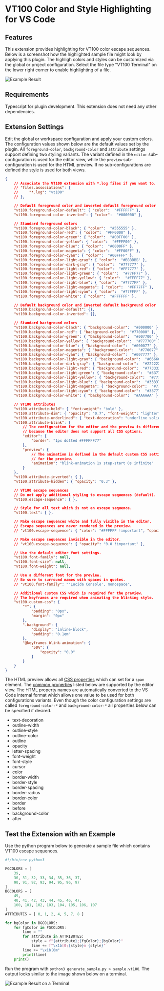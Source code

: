 # VT100 Color and Style Highlighting for VS Code

## Features

This extension provides highlighting for VT100 color escape sequences.
Below is a screenshot how the highlighted sample file might look by applying this plugin.
The highligh colors and styles can be customized via the global or project configuration.
Select the file type "VT100 Terminal" on the lower right corner to enable highlighting of a file.

![Example Result](sample/ExampleResult.png)

## Requirements

Typescript for plugin development.
This extension does not need any other dependencies.

## Extension Settings

Edit the global or workspace configuration and apply your custom colors.
The configuration values shown below are the default values set by the plugin.
All `foreground-color`, `background-color` and `attribute` settings support defining two styling variants.
The variant defined in the `editor` sub-configuration is used for the editor view, while the `preview` sub-configuration is used for the HTML preview.
If no sub-configurations are defined the style is used for both views.

```json
{
    // Associate the VT100 extension with *.log files if you want to.
    // "files.associations": {
    //     "*.log": "vt100"
    // },

    // Default foreground color and inverted default foreground color
    "vt100.foreground-color-default": { "color":  "#FFFFFF" },
    "vt100.foreground-color-inverted": { "color":  "#000000" },

    // Standard foreground colors
    "vt100.foreground-color-black": { "color":  "#555555" },
    "vt100.foreground-color-red": { "color":  "#FF0000" },
    "vt100.foreground-color-green": { "color":  "#00FF00" },
    "vt100.foreground-color-yellow": { "color":  "#FFFF00" },
    "vt100.foreground-color-blue": { "color":  "#0000FF" },
    "vt100.foreground-color-magenta": { "color":  "#FF00FF" },
    "vt100.foreground-color-cyan": { "color":  "#00FFFF" },
    "vt100.foreground-color-light-gray": { "color":  "#BBBBBB" },
    "vt100.foreground-color-dark-gray": { "color":  "#777777" },
    "vt100.foreground-color-light-red": { "color":  "#FF7777" },
    "vt100.foreground-color-light-green": { "color":  "#77FF77" },
    "vt100.foreground-color-light-yellow": { "color":  "#FFFF77" },
    "vt100.foreground-color-light-blue": { "color":  "#7777FF" },
    "vt100.foreground-color-light-magenta": { "color":  "#FF77FF" },
    "vt100.foreground-color-light-cyan": { "color":  "#77FFFF" },
    "vt100.foreground-color-white": { "color":  "#FFFFFF" },

    // Default background color and inverted default background color
    "vt100.background-color-default": {},
    "vt100.background-color-inverted": {},

    // Standard background colors
    "vt100.background-color-black": { "background-color":  "#000000" },
    "vt100.background-color-red": { "background-color":  "#770000" },
    "vt100.background-color-green": { "background-color":  "#007700" },
    "vt100.background-color-yellow": { "background-color":  "#777700" },
    "vt100.background-color-blue": { "background-color":  "#000077" },
    "vt100.background-color-magenta": { "background-color":  "#770077" },
    "vt100.background-color-cyan": { "background-color":  "#007777" },
    "vt100.background-color-light-gray": { "background-color":  "#666666" },
    "vt100.background-color-dark-gray": { "background-color":  "#222222" },
    "vt100.background-color-light-red": { "background-color":  "#773333" },
    "vt100.background-color-light-green": { "background-color":  "#337733" },
    "vt100.background-color-light-yellow": { "background-color":  "#777733" },
    "vt100.background-color-light-blue": { "background-color":  "#333377" },
    "vt100.background-color-light-magenta": { "background-color":  "#773377" },
    "vt100.background-color-light-cyan": { "background-color":  "#337777" },
    "vt100.background-color-white": { "background-color":  "#AAAAAA" },

    // VT100 attributes
    "vt100.attribute-bold": { "font-weight": "bold" },
    "vt100.attribute-dim": { "opacity": "0.7", "font-weight": "lighter" },
    "vt100.attribute-underlined": { "text-decoration": "underline solid" },
    "vt100.attribute-blink": {
        // The configuration for the editor and the preview is different,
        // because the editor does not support all CSS options.
        "editor": {
            "border": "1px dotted #FFFFFF77"
        },
        "preview": {
            // The animation is defined in the default custom CSS setting
            // for the preview.
            "animation": "blink-animation 1s step-start 0s infinite"
        }
    },
    "vt100.attribute-inverted": { },
    "vt100.attribute-hidden": { "opacity": "0.3" },

    // VT100 escape sequences
    // Do not apply additional styling to escape sequences (default).
    "vt100.escape-sequence": { },

    // Style for all text which is not an escape sequence.
    "vt100.text": { },

    // Make escape sequences white and fully visible in the editor.
    // Escape sequences are never rendered in the preview.
    // "vt100.escape-sequence": { "color": "#FFFFFF !important", "opacity": "1.0 !important"  },

    // Make escape sequences invisible in the editor.
    // "vt100.escape-sequence": { "opacity": "0.0 !important" },

    // Use the default editor font settings.
    "vt100.font-family": null,
    "vt100.font-size": null,
    "vt100.font-weight": null,

    // Use a different font for the preview.
    // Be sure to surround names with spaces in quotes.
    // "vt100.font-family": "'Lucida Console', monospace",

    // Additional custom CSS which is required for the preview.
    // The keyframes are required when animating the blinking style.
    "vt100.custom-css": {
        "*": {
            "padding": "0px",
            "margin": "0px"
        },
        ".background": {
            "display": "inline-block",
            "padding": "0.1em"
        },
        "@keyframes blink-animation": {
            "50%": {
                "opacity": "0.0"
            }
        }
    }
}
```

The HTML preview allows all [CSS properties](https://www.w3schools.com/cssref/default.asp) which can set for a `span` element.
The [common properties](https://code.visualstudio.com/api/references/vscode-api#DecorationRenderOptions) listed below are supported by the editor view.
The HTML property names are automatically converted to the VS Code internal format which allows one value to be used for both configurations variants.
Even though the color configuration settings are called `foreground-color-*` and `background-color-*` all properties below can be specified if desired.

- text-decoration
- outline-width
- outline-style
- outline-color
- outline
- opacity
- letter-spacing
- font-weight
- font-style
- cursor
- color
- border-width
- border-style
- border-spacing
- border-radius
- border-color
- border
- before
- background-color
- after

## Test the Extension with an Example

Use the python program below to generate a sample file which contains VT100 escape sequences.

```python
#!/bin/env python3

FGCOLORS = [
    39,
    30, 31, 32, 33, 34, 35, 36, 37,
    90, 91, 92, 93, 94, 95, 96, 97
]
BGCOLORS = [
    49,
    40, 41, 42, 43, 44, 45, 46, 47,
    100, 101, 102, 103, 104, 105, 106, 107
]
ATTRIBUTES = [ 0, 1, 2, 4, 5, 7, 8 ]

for bgColor in BGCOLORS:
    for fgColor in FGCOLORS:
        line = ""
        for attribute in ATTRIBUTES:
            style = f"{attribute};{fgColor};{bgColor}"
            line += f"\x1b[0;{style}m {style}"
        line += "\x1b[0m"
        print(line)
    print()
```

Run the program with `python3 generate_sample.py > sample.vt100`.
The output looks similar to the image shown below on a terminal.

![Example Result on a Terminal](sample/ExampleSource.png)
